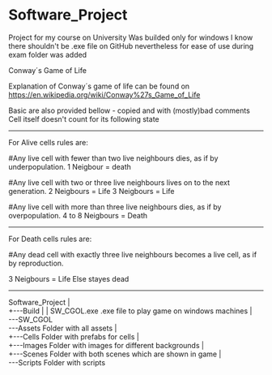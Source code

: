 # Software_Project
Project for my course on University
Was builded only for windows
I know there shouldn't be .exe file on GitHub nevertheless for ease of use during exam folder was added 


Conway´s Game of Life

Explanation of Conway´s game of life can be found on
https://en.wikipedia.org/wiki/Conway%27s_Game_of_Life

Basic are also provided bellow - copied and with (mostly)bad comments 
Cell itself doesn't count for its following state

----------------------------------------------------------------------------------------------
For Alive cells rules are:

#Any live cell with fewer than two live neighbours dies, as if by underpopulation. 
1 Neigbour = death

#Any live cell with two or three live neighbours lives on to the next generation.
2 Neigbours = Life
3 Neigbours = Life

#Any live cell with more than three live neighbours dies, as if by overpopulation.
4 to 8 Neigbours = Death

----------------------------------------------------------------------------------------------
For Death cells rules are:

#Any dead cell with exactly three live neighbours becomes a live cell, as if by reproduction.

3 Neigbours = Life
Else stayes dead

----------------------------------------------------------------------------------------------

Software_Project
|   
+---Build
|   |   SW_CGOL.exe     .exe file to play game on windows machines
|   
\---SW_CGOL   
    \---Assets          Folder with all assets
        |   
        +---Cells       Folder with prefabs for cells
        |       
        +---Images      Folder with images for different backgrounds
        |       
        +---Scenes      Folder with both scenes which are shown in game
        |       
        \---Scripts     Folder with scripts